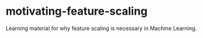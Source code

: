 # motivating-feature-scaling
Learning material for why feature scaling is necessary in Machine Learning.
